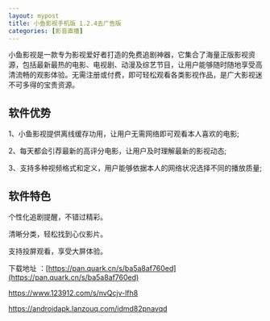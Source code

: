 ```yaml
---
layout: mypost
title: 小鱼影视手机版 1.2.4去广告版
categories: [影音直播]
---
```




小鱼影视是一款专为影视爱好者打造的免费追剧神器，它集合了海量正版影视资源，包括最新最热的电影、电视剧、动漫及综艺节目，让用户能够随时随地享受高清流畅的观影体验。无需注册或付费，即可轻松观看各类影视作品，是广大影视迷不可多得的宝贵资源。

## 软件优势
1、小鱼影视提供离线缓存功用，让用户无需网络即可观看本人喜欢的电影;

2、每天都会引荐最新的高评分电影，让用户及时理解最新的影视动态;

3、支持多种视频格式和定义，用户能够依据本人的网络状况选择不同的播放质量;

## 软件特色
个性化追剧提醒，不错过精彩。

清晰分类，轻松找到心仪影片。

支持投屏观看，享受大屏体验。

下载地址 ：[https://pan.quark.cn/s/ba5a8af760ed](https://pan.quark.cn/s/ba5a8af760ed)

https://www.123912.com/s/nvQcjv-lfh8

https://androidapk.lanzouq.com/idmd82pnavqd
